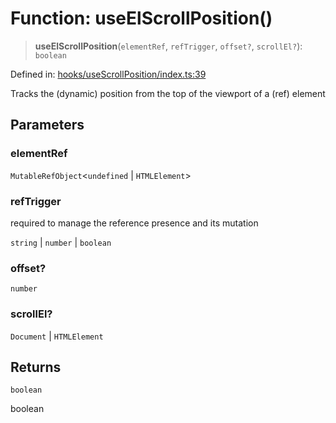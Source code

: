 # Function: useElScrollPosition()

> **useElScrollPosition**(`elementRef`, `refTrigger`, `offset?`, `scrollEl?`): `boolean`

Defined in: [hooks/useScrollPosition/index.ts:39](https://github.com/onyx-og/prismal-react/blob/f611b276376e5e5dfd4621937c01a0c007234c7b/src/hooks/useScrollPosition/index.ts#L39)

Tracks the (dynamic) position from the top of the viewport of a (ref) element

## Parameters

### elementRef

`MutableRefObject`\<`undefined` \| `HTMLElement`\>

### refTrigger

required to manage the reference presence and its mutation

`string` | `number` | `boolean`

### offset?

`number`

### scrollEl?

`Document` | `HTMLElement`

## Returns

`boolean`

boolean
